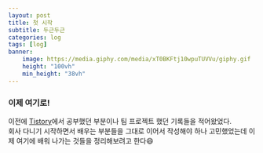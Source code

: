 ```yaml
---
layout: post
title: 첫 시작
subtitle: 두근두근
categories: log
tags: [log]
banner:
    image: https://media.giphy.com/media/xT0BKFtj10wpuTUVVu/giphy.gif
    height: "100vh"
    min_height: "38vh"
---
```


### 이제 여기로!
이전에 [Tistory](https://lu-delight.tistory.com/)에서 공부했던 부분이나 팀 프로젝트 했던 기록들을 적어왔었다.      
회사 다니기 시작하면서 배우는 부분들을 그대로 이어서 작성해야 하나 고민했었는데 이제 여기에 배워 나가는 것들을 정리해보려고 한다😄
